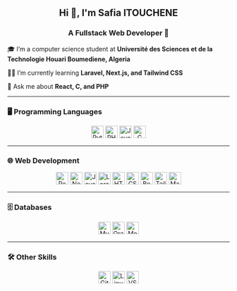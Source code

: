 ## <div align="center">Hi 👋, I'm Safia ITOUCHENE</div>  

### <div align="center">A Fullstack Web Developer 🚀</div>  

🎓 I’m a computer science student at <b>Université des Sciences et de la Technologie Houari Boumediene, Algeria</b>  

👩‍💻 I’m currently learning <b>Laravel, Next.js, and Tailwind CSS</b>  

💬 Ask me about <b>React, C, and PHP</b>  

---

### 🖥️ Programming Languages  
<div align="center">  
  <img src="https://img.shields.io/badge/-Python-3776AB?style=flat&logo=python&logoColor=white" alt="Python" height="28"/>
  <img src="https://img.shields.io/badge/-PHP-777BB4?style=flat&logo=php&logoColor=white" alt="PHP" height="28"/>
  <img src="https://img.shields.io/badge/-Java-007396?style=flat&logo=java&logoColor=white" alt="Java" height="28"/> 
  <img src="https://img.shields.io/badge/-C-00599C?style=flat&logo=c&logoColor=white" alt="C" height="28"/>
</div>  

---

### 🌐 Web Development  
<div align="center">  
  <img src="https://img.shields.io/badge/-React-61DAFB?style=flat&logo=react&logoColor=white" alt="React" height="28" />
  <img src="https://img.shields.io/badge/-Next.js-000000?style=flat&logo=next.js&logoColor=white" alt="Next.js" height="28"/>
  <img src="https://img.shields.io/badge/-JavaScript-F7DF1E?style=flat&logo=javascript&logoColor=white" alt="JavaScript" height="28"/>
  <img src="https://img.shields.io/badge/-Laravel-FF2D20?style=flat&logo=laravel&logoColor=white" alt="Laravel" height="28"/>
  <img src="https://img.shields.io/badge/-HTML5-E34F26?style=flat&logo=html5&logoColor=white" alt="HTML5" height="28"/>
  <img src="https://img.shields.io/badge/-CSS3-1572B6?style=flat&logo=css3&logoColor=white" alt="CSS3" height="28"/>
  <img src="https://img.shields.io/badge/-Bootstrap-563D7C?style=flat&logo=bootstrap&logoColor=white" alt="Bootstrap" height="28"/>
  <img src="https://img.shields.io/badge/-TailwindCSS-06B6D4?style=flat&logo=tailwindcss&logoColor=white" alt="Tailwind CSS" height="28"/>
  <img src="https://img.shields.io/badge/-Material--UI-0081CB?style=flat&logo=material-ui&logoColor=white" alt="Material UI" height="28"/>
</div>  

---

### 🗄️ Databases  
<div align="center">  
  <img src="https://img.shields.io/badge/-MySQL-4479A1?style=flat&logo=mysql&logoColor=white" alt="MySQL" height="28"/>
  <img src="https://img.shields.io/badge/-Oracle-F80000?style=flat&logo=oracle&logoColor=white" alt="Oracle" height="28"/>
  <img src="https://img.shields.io/badge/-MongoDB-47A248?style=flat&logo=mongodb&logoColor=white" alt="MongoDB" height="28"/>
</div>  

---

### 🛠️ Other Skills  
<div align="center">  
   <img src="https://img.shields.io/badge/-Git-F05032?style=flat&logo=git&logoColor=white" alt="Git" height="28"/>
   <img src="https://img.shields.io/badge/-Linux-FCC624?style=flat&logo=linux&logoColor=white" alt="Linux" height="28"/>
  <img src="https://img.shields.io/badge/-Visual%20Studio%20Code-007ACC?style=flat&logo=visual-studio-code&logoColor=white" alt="VS 
  Code" height="28"/>
</div>  

